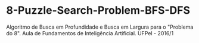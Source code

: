 # 8-Puzzle-Search-Problem-BFS-DFS
Algoritmo de Busca em Profundidade e Busca em Largura para o "Problema do 8". 
Aula de Fundamentos de Inteligência Artificial. 
UFPel - 2016/1




